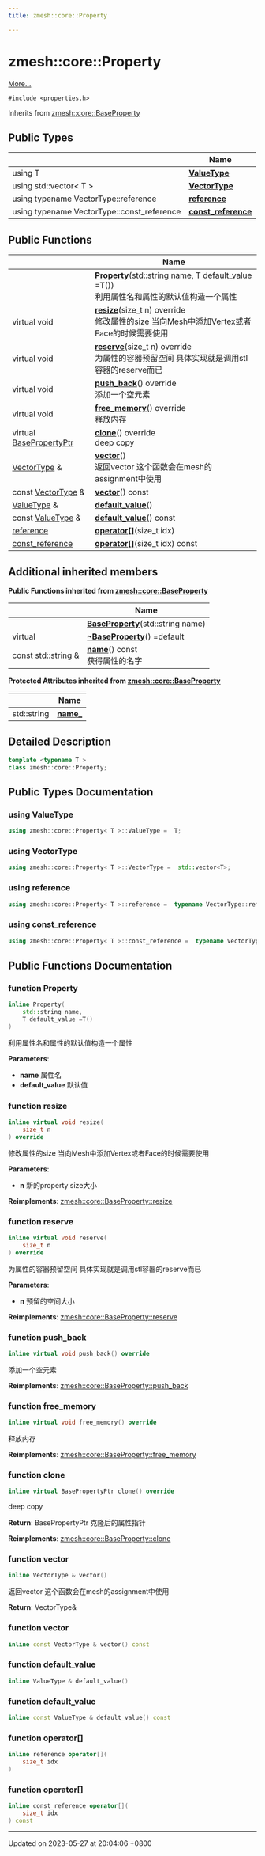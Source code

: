 ```yaml
---
title: zmesh::core::Property

---
```


# zmesh::core::Property



 [More...](#detailed-description)


`#include <properties.h>`

Inherits from [zmesh::core::BaseProperty](Classes/classzmesh_1_1core_1_1_base_property.md)

## Public Types

|                | Name           |
| -------------- | -------------- |
| using T | **[ValueType](Classes/classzmesh_1_1core_1_1_property.md#using-valuetype)**  |
| using std::vector< T > | **[VectorType](Classes/classzmesh_1_1core_1_1_property.md#using-vectortype)**  |
| using typename VectorType::reference | **[reference](Classes/classzmesh_1_1core_1_1_property.md#using-reference)**  |
| using typename VectorType::const_reference | **[const_reference](Classes/classzmesh_1_1core_1_1_property.md#using-const-reference)**  |

## Public Functions

|                | Name           |
| -------------- | -------------- |
| | **[Property](Classes/classzmesh_1_1core_1_1_property.md#function-property)**(std::string name, T default_value =T())<br>利用属性名和属性的默认值构造一个属性  |
| virtual void | **[resize](Classes/classzmesh_1_1core_1_1_property.md#function-resize)**(size_t n) override<br>修改属性的size 当向Mesh中添加Vertex或者Face的时候需要使用  |
| virtual void | **[reserve](Classes/classzmesh_1_1core_1_1_property.md#function-reserve)**(size_t n) override<br>为属性的容器预留空间 具体实现就是调用stl容器的reserve而已  |
| virtual void | **[push_back](Classes/classzmesh_1_1core_1_1_property.md#function-push-back)**() override<br>添加一个空元素  |
| virtual void | **[free_memory](Classes/classzmesh_1_1core_1_1_property.md#function-free-memory)**() override<br>释放内存  |
| virtual [BasePropertyPtr](Namespaces/namespacezmesh_1_1core.md#using-basepropertyptr) | **[clone](Classes/classzmesh_1_1core_1_1_property.md#function-clone)**() override<br>deep copy  |
| [VectorType](Classes/classzmesh_1_1core_1_1_property.md#using-vectortype) & | **[vector](Classes/classzmesh_1_1core_1_1_property.md#function-vector)**()<br>返回vector 这个函数会在mesh的assignment中使用  |
| const [VectorType](Classes/classzmesh_1_1core_1_1_property.md#using-vectortype) & | **[vector](Classes/classzmesh_1_1core_1_1_property.md#function-vector)**() const |
| [ValueType](Classes/classzmesh_1_1core_1_1_property.md#using-valuetype) & | **[default_value](Classes/classzmesh_1_1core_1_1_property.md#function-default-value)**() |
| const [ValueType](Classes/classzmesh_1_1core_1_1_property.md#using-valuetype) & | **[default_value](Classes/classzmesh_1_1core_1_1_property.md#function-default-value)**() const |
| [reference](Classes/classzmesh_1_1core_1_1_property.md#using-reference) | **[operator[]](Classes/classzmesh_1_1core_1_1_property.md#function-operator[])**(size_t idx) |
| [const_reference](Classes/classzmesh_1_1core_1_1_property.md#using-const-reference) | **[operator[]](Classes/classzmesh_1_1core_1_1_property.md#function-operator[])**(size_t idx) const |

## Additional inherited members

**Public Functions inherited from [zmesh::core::BaseProperty](Classes/classzmesh_1_1core_1_1_base_property.md)**

|                | Name           |
| -------------- | -------------- |
| | **[BaseProperty](Classes/classzmesh_1_1core_1_1_base_property.md#function-baseproperty)**(std::string name) |
| virtual | **[~BaseProperty](Classes/classzmesh_1_1core_1_1_base_property.md#function-~baseproperty)**() =default |
| const std::string & | **[name](Classes/classzmesh_1_1core_1_1_base_property.md#function-name)**() const<br>获得属性的名字  |

**Protected Attributes inherited from [zmesh::core::BaseProperty](Classes/classzmesh_1_1core_1_1_base_property.md)**

|                | Name           |
| -------------- | -------------- |
| std::string | **[name_](Classes/classzmesh_1_1core_1_1_base_property.md#variable-name-)**  |


## Detailed Description

```cpp
template <typename T >
class zmesh::core::Property;
```

## Public Types Documentation

### using ValueType

```cpp
using zmesh::core::Property< T >::ValueType =  T;
```


### using VectorType

```cpp
using zmesh::core::Property< T >::VectorType =  std::vector<T>;
```


### using reference

```cpp
using zmesh::core::Property< T >::reference =  typename VectorType::reference;
```


### using const_reference

```cpp
using zmesh::core::Property< T >::const_reference =  typename VectorType::const_reference;
```


## Public Functions Documentation

### function Property

```cpp
inline Property(
    std::string name,
    T default_value =T()
)
```

利用属性名和属性的默认值构造一个属性 

**Parameters**: 

  * **name** 属性名 
  * **default_value** 默认值 


### function resize

```cpp
inline virtual void resize(
    size_t n
) override
```

修改属性的size 当向Mesh中添加Vertex或者Face的时候需要使用 

**Parameters**: 

  * **n** 新的property size大小 


**Reimplements**: [zmesh::core::BaseProperty::resize](Classes/classzmesh_1_1core_1_1_base_property.md#function-resize)


### function reserve

```cpp
inline virtual void reserve(
    size_t n
) override
```

为属性的容器预留空间 具体实现就是调用stl容器的reserve而已 

**Parameters**: 

  * **n** 预留的空间大小 


**Reimplements**: [zmesh::core::BaseProperty::reserve](Classes/classzmesh_1_1core_1_1_base_property.md#function-reserve)


### function push_back

```cpp
inline virtual void push_back() override
```

添加一个空元素 

**Reimplements**: [zmesh::core::BaseProperty::push_back](Classes/classzmesh_1_1core_1_1_base_property.md#function-push-back)


### function free_memory

```cpp
inline virtual void free_memory() override
```

释放内存 

**Reimplements**: [zmesh::core::BaseProperty::free_memory](Classes/classzmesh_1_1core_1_1_base_property.md#function-free-memory)


### function clone

```cpp
inline virtual BasePropertyPtr clone() override
```

deep copy 

**Return**: BasePropertyPtr 克隆后的属性指针 

**Reimplements**: [zmesh::core::BaseProperty::clone](Classes/classzmesh_1_1core_1_1_base_property.md#function-clone)


### function vector

```cpp
inline VectorType & vector()
```

返回vector 这个函数会在mesh的assignment中使用 

**Return**: VectorType& 

### function vector

```cpp
inline const VectorType & vector() const
```


### function default_value

```cpp
inline ValueType & default_value()
```


### function default_value

```cpp
inline const ValueType & default_value() const
```


### function operator[]

```cpp
inline reference operator[](
    size_t idx
)
```


### function operator[]

```cpp
inline const_reference operator[](
    size_t idx
) const
```


-------------------------------

Updated on 2023-05-27 at 20:04:06 +0800